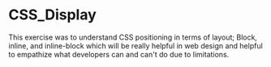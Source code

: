 # CSS_Display
This exercise was to understand CSS positioning in terms of layout; Block, inline, and inline-block
which will be really helpful in web design and helpful to empathize what developers can and 
can't do due to limitations. 
